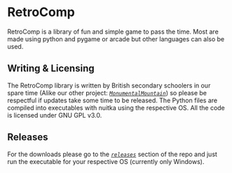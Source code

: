 # RetroComp
RetroComp is a library of fun and simple game to pass the time. Most are made using python and pygame or arcade but other languages can also be used.

## Writing & Licensing
The RetroComp library is written by British secondary schoolers in our spare time (Alike our other project: [*`MonumentalMountain`*](https://github.com/JTech-Labs/MonumentalMountain)) so please be respectful if updates take some time to be released. The Python files are compiled into executables with nuitka using the respective OS. All the code is licensed under GNU GPL v3.0.

## Releases
For the downloads please go to the [*`releases`*](https://github.com/JTech-Labs/RetroComp/releases) section of the repo and just run the executable for your respective OS (currently only Windows).